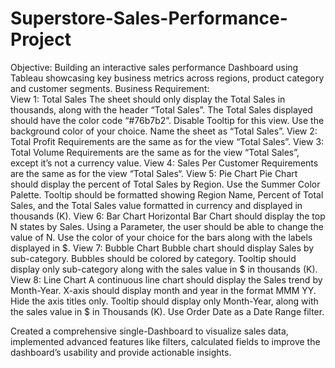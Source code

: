 # Superstore-Sales-Performance-Project
Objective: Building an interactive sales performance Dashboard using Tableau showcasing key business metrics across regions, product category and customer segments.
Business Requirement:
<br>
View 1: Total Sales
        The sheet should only display the Total Sales in thousands, along with the header “Total Sales”.
        The Total Sales displayed should have the color code “#76b7b2”. 
        Disable Tooltip for this view.
        Use the background color of your choice.
        Name the sheet as “Total Sales”.
View 2: Total Profit
        Requirements are the same as for the view “Total Sales”.
View 3: Total Volume
        Requirements are the same as for the view “Total Sales”, except it’s not a currency value.
View 4: Sales Per Customer
        Requirements are the same as for the view “Total Sales“.
View 5: Pie Chart
        Pie Chart should display the percent of Total Sales by Region.
        Use the Summer Color Palette.
        Tooltip should be formatted showing Region Name, Percent of Total Sales, and the Total Sales value formatted in currency and displayed in thousands (K).
View 6: Bar Chart
        Horizontal Bar Chart should display the top N states by Sales.
        Using a Parameter, the user should be able to change the value of N.
        Use the color of your choice for the bars along with the labels displayed in $.
View 7: Bubble Chart
        Bubble chart should display Sales by sub-category.
        Bubbles should be colored by category.
        Tooltip should display only sub-category along with the sales value in $ in thousands (K).
View 8: Line Chart
        A continuous line chart should display the Sales trend by Month-Year.
        X-axis should display month and year in the format MMM YY. 
        Hide the axis titles only.
        Tooltip should display only Month-Year, along with the sales value in $ in Thousands (K).
        Use Order Date as a Date Range filter.
<br>

Created a comprehensive single-Dashboard to visualize sales data, implemented advanced features like filters, calculated fields to improve the dashboard’s usability and provide actionable insights.


     
